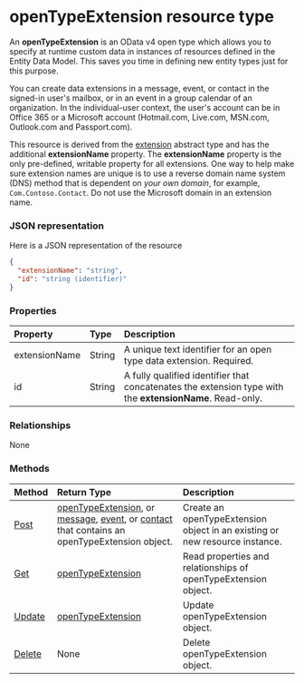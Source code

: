 # openTypeExtension resource type

An **openTypeExtension** is an OData v4 open type which allows you to specify at runtime custom data in instances of resources 
defined in the Entity Data Model. This saves you time in defining new entity types just for this purpose.

You can create data extensions in a message, event, or contact in the signed-in user's
mailbox, or in an event in a group calendar of an organization. In the individual-user context, the user's 
account can be in Office 365 or a Microsoft account (Hotmail.com, Live.com, MSN.com, Outlook.com and Passport.com).

This resource is derived from the [extension](extension.md) abstract type and has the additional **extensionName** property.
The **extensionName** property is the only pre-defined, writable property for all extensions. One way to help make 
sure extension names are unique is to use a reverse domain name system (DNS) method that is dependent on 
_your own domain_, for example, `Com.Contoso.Contact`. Do not use the Microsoft domain in an extension name.

### JSON representation

Here is a JSON representation of the resource

<!-- {
  "blockType": "resource",
  "optionalProperties": [

  ],
  "@odata.type": "microsoft.graph.opentypeextension"
}-->

```json
{
  "extensionName": "string",
  "id": "string (identifier)"
}

```
### Properties
| Property	   | Type	|Description|
|:---------------|:--------|:----------|
|extensionName|String|A unique text identifier for an open type data extension. Required.|
|id|String| A fully qualified identifier that concatenates the extension type with the **extensionName**. Read-only.|

### Relationships
None


### Methods

| Method		   | Return Type	|Description|
|:---------------|:--------|:----------|
|[Post](../api/opentypeextension_post_opentypeextension.md) | [openTypeExtension](opentypeextension.md), or [message](../resources/message.md), [event](../resources/event.md), or [contact](../resources/contact.md) that contains an openTypeExtension object. | Create an openTypeExtension object in an existing or new resource instance.| 
|[Get](../api/opentypeextension_get.md) | [openTypeExtension](opentypeextension.md) |Read properties and relationships of openTypeExtension object.|
|[Update](../api/opentypeextension_update.md) | [openTypeExtension](opentypeextension.md)	|Update openTypeExtension object. |
|[Delete](../api/opentypeextension_delete.md) | None |Delete openTypeExtension object. |

<!-- uuid: 8fcb5dbc-d5aa-4681-8e31-b001d5168d79
2015-10-25 14:57:30 UTC -->
<!-- {
  "type": "#page.annotation",
  "description": "openTypeExtension resource",
  "keywords": "",
  "section": "documentation",
  "tocPath": ""
}-->